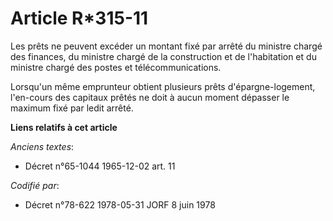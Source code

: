 # Article R*315-11

Les prêts ne peuvent excéder un montant fixé par arrêté du ministre chargé des finances, du ministre chargé de la
construction et de l'habitation et du ministre chargé des postes et télécommunications.

Lorsqu'un même emprunteur obtient plusieurs prêts d'épargne-logement, l'en-cours des capitaux prêtés ne doit à aucun moment
dépasser le maximum fixé par ledit arrêté.

**Liens relatifs à cet article**

_Anciens textes_:

  - Décret n°65-1044 1965-12-02 art. 11

_Codifié par_:

  - Décret n°78-622 1978-05-31 JORF 8 juin 1978
